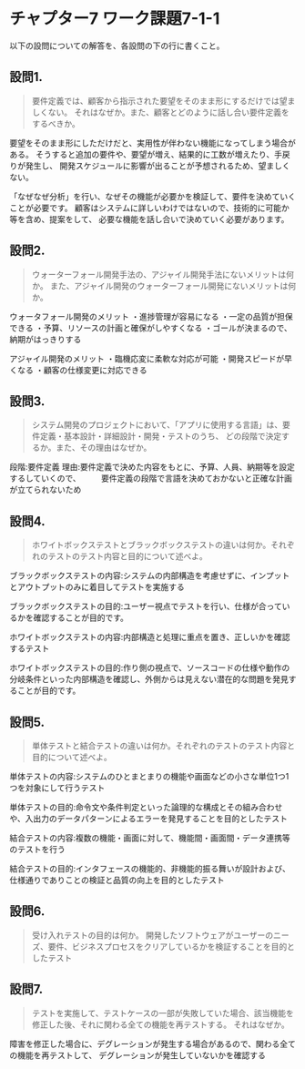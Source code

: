 # チャプター7 ワーク課題7-1-1
以下の設問についての解答を、各設問の下の行に書くこと。

## 設問1.
> 要件定義では、顧客から指示された要望をそのまま形にするだけでは望ましくない。
> それはなぜか。また、顧客とどのように話し合い要件定義をするべきか。

要望をそのまま形にしただけだと、実用性が伴わない機能になってしまう場合がある。
そうすると追加の要件や、要望が増え、結果的に工数が増えたり、手戻りが発生し、
開発スケジュールに影響が出ることが予想されるため、望ましくない。

「なぜなぜ分析」を行い、なぜその機能が必要かを検証して、要件を決めていくことが必要です。
顧客はシステムに詳しいわけではないので、技術的に可能か等を含め、提案をして、
必要な機能を話し合いで決めていく必要があります。

## 設問2.
> ウォーターフォール開発手法の、アジャイル開発手法にないメリットは何か。
> また、アジャイル開発のウォーターフォール開発にないメリットは何か。

ウォータフォール開発のメリット
・進捗管理が容易になる
・一定の品質が担保できる
・予算、リソースの計画と確保がしやすくなる
・ゴールが決まるので、納期がはっきりする

アジャイル開発のメリット
・臨機応変に柔軟な対応が可能
・開発スピードが早くなる
・顧客の仕様変更に対応できる


## 設問3.
> システム開発のプロジェクトにおいて、「アプリに使用する言語」は、要件定義・基本設計・詳細設計・開発・テストのうち、
> どの段階で決定するか。また、その理由はなぜか。

段階:要件定義
理由:要件定義で決めた内容をもとに、予算、人員、納期等を設定するしていくので、
　　 要件定義の段階で言語を決めておかないと正確な計画が立てられないため


## 設問4.
> ホワイトボックステストとブラックボックステストの違いは何か。それぞれのテストのテスト内容と目的について述べよ。

ブラックボックステストの内容:システムの内部構造を考慮せずに、インプットとアウトプットのみに着目してテストを実施する


ブラックボックステストの目的:ユーザー視点でテストを行い、仕様が合っているかを確認することが目的です。


ホワイトボックステストの内容:内部構造と処理に重点を置き、正しいかを確認するテスト


ホワイトボックステストの目的:作り側の視点で、ソースコードの仕様や動作の分岐条件といった内部構造を確認し、外側からは見えない潜在的な問題を発見することが目的です。


## 設問5.
> 単体テストと結合テストの違いは何か。それぞれのテストのテスト内容と目的について述べよ。

単体テストの内容:システムのひとまとまりの機能や画面などの小さな単位1つ1つを対象にして行うテスト


単体テストの目的:命令文や条件判定といった論理的な構成とその組み合わせや、入出力のデータパターンによるエラーを発見することを目的としたテスト


結合テストの内容:複数の機能・画面に対して、機能間・画面間・データ連携等のテストを行う


結合テストの目的:インタフェースの機能的、非機能的振る舞いが設計および、仕様通りでありことの検証と品質の向上を目的としたテスト


## 設問6.
> 受け入れテストの目的は何か。
開発したソフトウェアがユーザーのニーズ、要件、ビジネスプロセスをクリアしているかを検証することを目的としたテスト


## 設問7.
> テストを実施して、テストケースの一部が失敗していた場合、該当機能を修正した後、それに関わる全ての機能を再テストする。
> それはなぜか。

障害を修正した場合に、デグレーションが発生する場合があるので、関わる全ての機能を再テストして、
デグレーションが発生していないかを確認する
